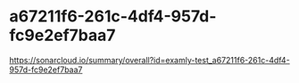 # a67211f6-261c-4df4-957d-fc9e2ef7baa7
https://sonarcloud.io/summary/overall?id=examly-test_a67211f6-261c-4df4-957d-fc9e2ef7baa7

